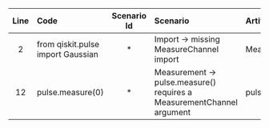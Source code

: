 | Line | Code | Scenario Id | Scenario | Artifact | Refactoring |
| :--: | :--- | :---------: | :------- | :------- | :---------- |
| 2 | from qiskit.pulse import Gaussian | * | Import -> missing MeasureChannel import | MeasureChannel | from qiskit.pulse import MeasureChannel |
| 12 | pulse.measure(0) | * | Measurement -> pulse.measure() requires a MeasurementChannel argument | pulse.measure() | pulse.measure(0, pulse.MeasureChannel(0)) |